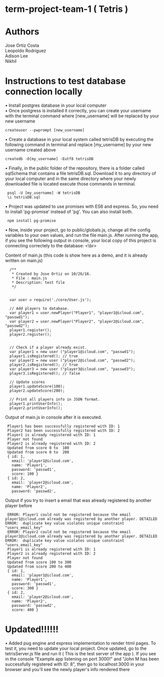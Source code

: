 # term-project-team-1 ( Tetris )
<h1> Authors </h1>
Jose Ortiz Costa </br>
Leopoldo Rodriguez </br>
Adison Lee </br>
Nikhil </br>

<h1> Instructions to test database connection locally </h1>
• Install postgres database in your local computer </br>
• Once postgress is installed it correctly, you can create your username with the terminal command where [new_username] will be replaced by your new username
    
    
    createuser --pwprompt [new_username]
    
• Create a database in your local system called tetrisDB by executing the following command in terminal and replace [my_username] by your new username created above

    createdb -O[my_username] -Eutf8 tetrisDB

• Finally, in the public folder of the repository, there is a folder called sqlSchema that contains a file tetrisDB.sql. Download it to any directory of your local computer
 and in the same directory where your newly downloaded file is located execute those commands in terminal. 
 
     psql -U [my_username] -W tetrisDB
     \i tetrisDB.sql

• Project was updated to use promises with ES6 and express. So, you need to install 'pg-promise' instead of 'pg'. You can also install both.

     npm install pg-promise
     
• Now, inside your project, go to public/globals.js, change all the config variables to your own values, and run the file main.js. 
  After running the app, if you see the following output in console, your local copy of this project is connecting correctely to the database: <\br>
  
  Content of main.js (this code is show here as a demo, and it is already written on main.js)
  
      /**
       * Created by Jose Ortiz on 10/26/16.
       * File : main.js
       * Description: test file
       */
      
      
      var user = require('./core/User.js');
      
      // Add players to database.
      var player1 = user.newPlayer("Player1", "player1@icloud.com", "passwd1");
      var player2 = user.newPlayer("Player2", "player2@icloud.com", "passwd2");
      player1.register();
      player2.register();
      
      
      // Check if a player already exist.
      var player1 = new user ("player1@icloud.com", "passwd1");
      player1.isRegistered(); // true
      var player2 = new user ("player2@icloud.com", "passwd2");
      player2.isRegistered(); // true
      var player3 = new user ("player3@icloud.com", "passwd3");
      player3.isRegistered(); // false
      
      // Update scores
      player1.updateScore(100);
      player2.updateScore(200);
      
      // Print all players info in JSON format.
      player1.printUserInfo();
      player2.printUserInfo();
     
 
 Output of main.js in console after it is executed.
 
     
     Player1 has been successfully registered with ID: 1
     Player2 has been successfully registered with ID: 2
     Player1 is already registered with ID: 1
     Player not found
     Player2 is already registered with ID: 2
     Updated from score 0 to  100
     Updated from score 0 to  200
     { id: 1,
       email: 'player1@icloud.com',
       name: 'Player1',
       password: 'passwd1',
       score: 100 }
     { id: 2,
       email: 'player2@icloud.com',
       name: 'Player2',
       password: 'passwd2',

  
Output if you try to insert a email that was already registered by another player before

     ERROR: Player1 could not be registered because the email player1@icloud.com already was registered by another player. DETAILED ERROR:  duplicate key value violates unique constraint "users_email_key"
     ERROR: Player2 could not be registered because the email player2@icloud.com already was registered by another player. DETAILED ERROR:  duplicate key value violates unique constraint "users_email_key"
     Player1 is already registered with ID: 1
     Player2 is already registered with ID: 2
     Player not found
     Updated from score 100 to 300
     Updated from score 200 to 400
     { id: 1,
       email: 'player1@icloud.com',
       name: 'Player1',
       password: 'passwd1',
       score: 300 }
     { id: 2,
       email: 'player2@icloud.com',
       name: 'Player2',
       password: 'passwd2',
       score: 400 }
 
 
 <h1> Updated!!!!!! </h1>
 
 • Added pug engine and express implementation to render html pages. To test it, you need to update your local project. 
 Once updated, go to the tetrisServer.js file and run it ( This is the test server of the app ). If you see in the console "Example app listening on port 3000!"
 and "John M has been successfully registered with ID: 8", then go to localhost:3000 in your browser and you'll see the newly player's info rendered there